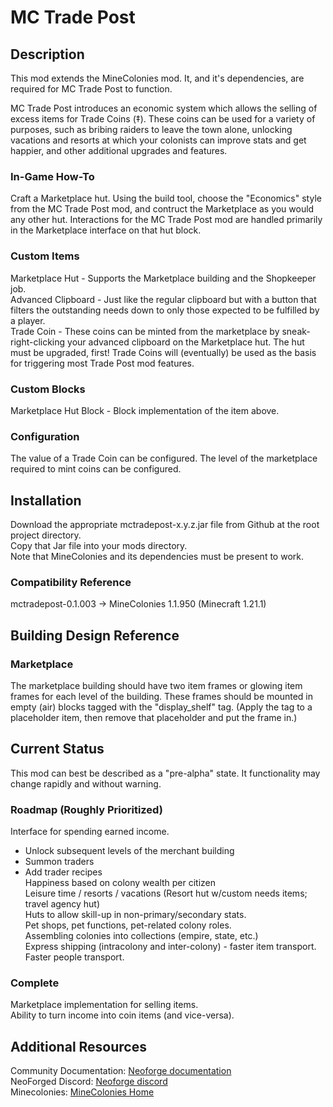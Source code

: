 # MC Trade Post  

## Description

This mod extends the MineColonies mod.  It, and it's dependencies, are required for MC Trade Post to function.

MC Trade Post introduces an economic system which allows the selling of excess items for Trade Coins (‡). These coins can be used for a variety of purposes, such as bribing raiders to leave the town alone, unlocking vacations and resorts at which your colonists can improve stats and get happier, and other additional upgrades and features.

### In-Game How-To

Craft a Marketplace hut. Using the build tool, choose the "Economics" style from the MC Trade Post mod, and contruct the Marketplace as you would any other hut. Interactions for the MC Trade Post mod are handled primarily in the Marketplace interface on that hut block.  

### Custom Items

Marketplace Hut - Supports the Marketplace building and the Shopkeeper job.  
Advanced Clipboard - Just like the regular clipboard but with a button that filters the outstanding needs down to only those expected to be fulfilled by a player.  
Trade Coin - These coins can be minted from the marketplace by sneak-right-clicking your advanced clipboard on the Marketplace hut. The hut must be upgraded, first! Trade Coins will (eventually) be used as the basis for triggering most Trade Post mod features.

### Custom Blocks

Marketplace Hut Block - Block implementation of the item above.  

### Configuration
The value of a Trade Coin can be configured.
The level of the marketplace required to mint coins can be configured.

## Installation

Download the appropriate mctradepost-x.y.z.jar file from Github at the root project directory.  
Copy that Jar file into your mods directory.  
Note that MineColonies and its dependencies must be present to work.  

### Compatibility Reference

mctradepost-0.1.003 -> MineColonies 1.1.950 (Minecraft 1.21.1)  

## Building Design Reference
### Marketplace
The marketplace building should have two item frames or glowing item frames for each level of the building.
These frames should be mounted in empty (air) blocks tagged with the "display_shelf" tag.  (Apply the tag to a placeholder item, then remove that placeholder and put the frame in.)


## Current Status

This mod can best be described as a "pre-alpha" state. It functionality may change rapidly and without warning.

### Roadmap (Roughly Prioritized)

Interface for spending earned income.  
- Unlock subsequent levels of the merchant building  
- Summon traders  
- Add trader recipes  
Happiness based on colony wealth per citizen  
Leisure time / resorts / vacations (Resort hut w/custom needs items; travel agency hut)  
Huts to allow skill-up in non-primary/secondary stats.  
Pet shops, pet functions, pet-related colony roles.  
Assembling colonies into collections (empire, state, etc.)  
Express shipping (intracolony and inter-colony) - faster item transport. Faster people transport.  

### Complete

Marketplace implementation for selling items.  
Ability to turn income into coin items (and vice-versa).

## Additional Resources

Community Documentation: [Neoforge documentation](https://docs.neoforged.net/)  
NeoForged Discord: [Neoforge discord](https://discord.neoforged.net/)  
Minecolonies: [MineColonies Home](https://minecolonies.com/)  
